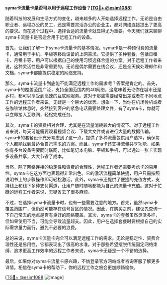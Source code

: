 **syma卡流量卡是否可以用于远程工作设备？[[TG💪+ @esim1088](https://t.me/s/esim1088)]**

随着科技的发展和生活方式的变化，越来越多的人开始选择远程工作。无论是自由职业者、远程办公的员工，还是需要灵活办公的企业主，都对网络连接提出了更高的要求。而在这个过程中，选择合适的流量卡就显得尤为重要。今天我们就来聊聊syma卡流量卡是否适合用于远程工作的设备。

首先，让我们了解一下syma卡流量卡的基本情况。syma卡是一种预付费的流量卡，通常用于手机、平板等移动设备的上网需求。它提供了多种套餐，包括日租卡、月租卡等，用户可以根据自己的使用习惯选择合适的方案。对于远程工作者来说，这种灵活性是非常重要的。无论是偶尔需要在线会议，还是全天候处理邮件和文档，syma卡都能提供稳定的网络支持。

那么，syma卡流量卡到底能不能满足远程工作的需求呢？答案是肯定的。首先，syma卡的覆盖范围广泛，支持全国范围内的4G网络，这意味着无论你在城市还是乡村，都可以享受到高速的互联网服务。这对于那些需要经常出差或者在不同地点工作的远程工作者来说，无疑是一个巨大的优势。想象一下，当你在机场候机或者在咖啡馆休息时，突然接到客户的紧急电话需要处理文件，有了syma卡，你就可以立即接入互联网，轻松完成任务。

其次，syma卡的资费相对合理，尤其是在流量消耗较大的情况下。对于远程工作者来说，每天可能需要观看视频会议、下载大文件或者进行大量的数据传输。syma卡的套餐设计充分考虑到了这一点，提供了多种流量包供用户选择，确保每个人都能找到最适合自己需求的方案。而且，syma卡还支持流量共享功能，如果你有多台设备需要同时联网，比如笔记本电脑、平板和手机，可以通过一张卡实现多设备共享，大大节省了成本。

当然，除了网络连接的稳定性和资费的合理性，远程工作者还需要考虑卡的易用性。syma卡在这方面也表现得非常出色。它的激活流程简单快捷，用户只需按照说明书上的步骤操作即可轻松激活。此外，syma卡还提供了便捷的充值方式，支持线上和线下多种支付渠道，让用户随时随地都能为自己的流量卡充值。这对于忙碌的远程工作者来说，无疑省去了很多麻烦。

不过，在选择syma卡流量卡时，也有一些需要注意的地方。首先，虽然syma卡覆盖范围广，但仍然可能存在信号盲区的情况。因此，在购买之前，建议先查询一下自己常去的地点是否有良好的网络覆盖。其次，syma卡的套餐虽然灵活多样，但如果使用不当，可能会导致流量超支。因此，用户在选择套餐时要根据自己的实际需求量力而行，避免不必要的浪费。

总的来说，syma卡流量卡完全可以满足远程工作的需求。无论是稳定性、资费合理性还是易用性，它都表现出了很高的水准。对于那些希望摆脱传统固定网络束缚、追求更高工作效率的远程工作者来说，syma卡无疑是一个不错的选择。

最后，如果你对syma卡流量卡感兴趣，不妨登录官方网站或者咨询客服了解更多详情。相信在syma卡的帮助下，你的远程工作之旅会更加顺畅愉快。

[[TG💪+ @esim1088](https://t.me/s/esim1088) ![Image](https://i.postimg.cc/4NQfJmqS/Snipaste-2025-05-13-00-14-12.png)]